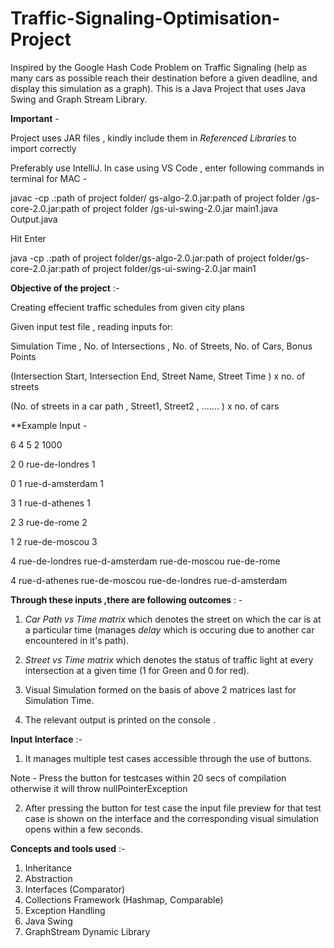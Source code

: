 # Traffic-Signaling-Optimisation-Project
 Inspired by the Google Hash Code Problem on Traffic Signaling (help as many cars as possible reach their destination before a given deadline, and display this simulation as a graph). This is a Java Project that uses Java Swing and Graph Stream Library.
 

 **Important** - 

 Project uses JAR files , kindly include them in *Referenced Libraries* to import correctly 

 Preferably use IntelliJ. In case using VS Code , enter following commands in terminal for MAC -

 javac -cp .:path of project folder/ gs-algo-2.0.jar:path of project folder /gs-core-2.0.jar:path of project folder /gs-ui-swing-2.0.jar main1.java Output.java

 Hit Enter 

 java -cp .:path of project folder/gs-algo-2.0.jar:path of project folder/gs-core-2.0.jar:path of project folder/gs-ui-swing-2.0.jar main1



 **Objective of the project** :- 

 Creating effecient traffic schedules from given city plans 

 Given input test file , reading inputs for:
 
 
Simulation Time , No. of Intersections , No. of Streets, No. of Cars, Bonus Points 

(Intersection Start, Intersection End, Street Name, Street Time ) x no. of streets 

(No. of streets in a car path , Street1, Street2 , ....... ) x no. of cars 


**Example Input - 

6 4 5 2 1000

2 0 rue-de-londres 1

0 1 rue-d-amsterdam 1

3 1 rue-d-athenes 1

2 3 rue-de-rome 2

1 2 rue-de-moscou 3

4 rue-de-londres rue-d-amsterdam rue-de-moscou rue-de-rome

4 rue-d-athenes rue-de-moscou rue-de-londres rue-d-amsterdam



**Through these inputs ,there are following outcomes** : - 

1) *Car Path vs Time matrix* which denotes the street on which the car is at a particular time (manages *delay* which is occuring due to another car encountered in it's path).

2)  *Street vs Time matrix* which denotes the status of traffic light at every intersection at a given time (1 for Green and 0 for red).

3) Visual Simulation formed on the basis of above 2 matrices last for Simulation Time.

4) The relevant output is printed on the console . 



**Input Interface** :- 

1) It manages multiple test cases accessible through the use of buttons. 

Note - Press the button for testcases within 20 secs of compilation otherwise it will throw nullPointerException 

2) After pressing the button for test case the input file preview for that test case is shown on the interface and the corresponding visual simulation opens within a few seconds.  



**Concepts and tools used** :- 

1) Inheritance 
2) Abstraction
3) Interfaces (Comparator)
4) Collections Framework (Hashmap, Comparable)
5) Exception Handling 
6) Java Swing 
7) GraphStream Dynamic Library
